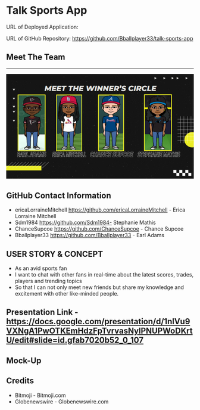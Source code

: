 # Talk Sports App 

URL of Deployed Application:

URL of GitHub Repository: https://github.com/Bballplayer33/talk-sports-app

## Meet The Team
___________________________________________________________________________________________________________________________________
<img src="./client/src/assets/Team.png" alt="Team">

## GitHub Contact Information

* ericaLorraineMitchell https://github.com/ericaLorraineMitchell - Erica Lorraine Mitchell
* Sdm1984 https://github.com/Sdm1984- Stephanie Mathis
* ChanceSupcoe  https://github.com/ChanceSupcoe  - Chance Supcoe
* Bballplayer33  https://github.com/Bballplayer33 - Earl Adams

## USER STORY & CONCEPT 
* As an avid sports fan
* I want to chat with other fans in real-time about the latest scores, trades, players and trending topics
* So that I can not only meet new friends but share my knowledge and excitement with other like-minded people.

## Presentation Link - https://docs.google.com/presentation/d/1nlVu9VXNgA1PwOTKEmHdzFpTvrvasNylPNUPWoDKrtU/edit#slide=id.gfab7020b52_0_107

## Mock-Up


## Credits
* Bitmoji - Bitmoji.com
* Globenewswire - Globenewswire.com
